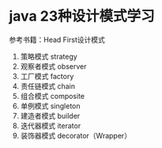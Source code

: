 # java 23种设计模式学习
参考书籍：Head First设计模式

1. 策略模式 strategy
2. 观察者模式 observer
3. 工厂模式 factory
4. 责任链模式 chain
5. 组合模式 composite
6. 单例模式 singleton
7. 建造者模式 builder
8. 迭代器模式 iterator
9. 装饰器模式 decorator（Wrapper）